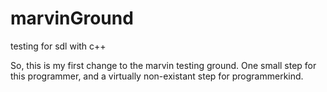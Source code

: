 # marvinGround
testing for sdl with c++

So, this is my first change to the marvin testing ground. One small step for this programmer, and a virtually non-existant step for programmerkind.
